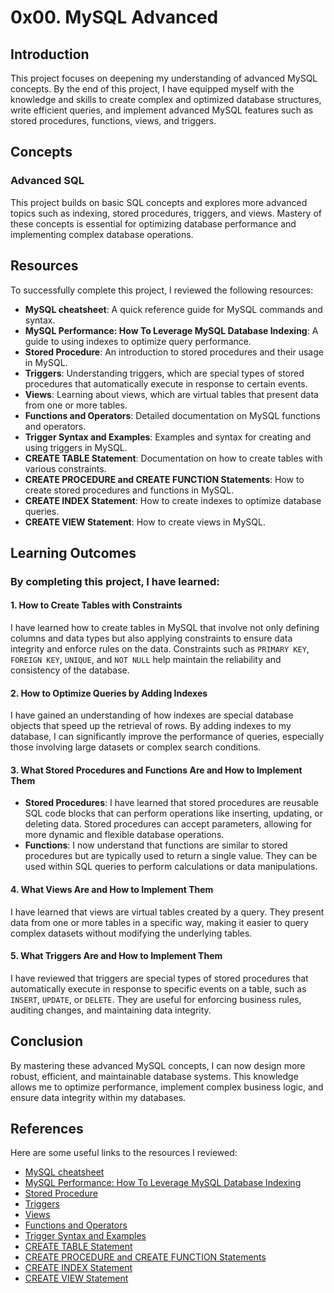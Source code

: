 # 0x00. MySQL Advanced

## Introduction

This project focuses on deepening my understanding of advanced MySQL concepts. By the end of this project, I have equipped myself with the knowledge and skills to create complex and optimized database structures, write efficient queries, and implement advanced MySQL features such as stored procedures, functions, views, and triggers.

## Concepts

### Advanced SQL

This project builds on basic SQL concepts and explores more advanced topics such as indexing, stored procedures, triggers, and views. Mastery of these concepts is essential for optimizing database performance and implementing complex database operations.

## Resources

To successfully complete this project, I reviewed the following resources:

- **MySQL cheatsheet**: A quick reference guide for MySQL commands and syntax.
- **MySQL Performance: How To Leverage MySQL Database Indexing**: A guide to using indexes to optimize query performance.
- **Stored Procedure**: An introduction to stored procedures and their usage in MySQL.
- **Triggers**: Understanding triggers, which are special types of stored procedures that automatically execute in response to certain events.
- **Views**: Learning about views, which are virtual tables that present data from one or more tables.
- **Functions and Operators**: Detailed documentation on MySQL functions and operators.
- **Trigger Syntax and Examples**: Examples and syntax for creating and using triggers in MySQL.
- **CREATE TABLE Statement**: Documentation on how to create tables with various constraints.
- **CREATE PROCEDURE and CREATE FUNCTION Statements**: How to create stored procedures and functions in MySQL.
- **CREATE INDEX Statement**: How to create indexes to optimize database queries.
- **CREATE VIEW Statement**: How to create views in MySQL.

## Learning Outcomes

### By completing this project, I have learned:

#### 1. How to Create Tables with Constraints

I have learned how to create tables in MySQL that involve not only defining columns and data types but also applying constraints to ensure data integrity and enforce rules on the data. Constraints such as `PRIMARY KEY`, `FOREIGN KEY`, `UNIQUE`, and `NOT NULL` help maintain the reliability and consistency of the database.

#### 2. How to Optimize Queries by Adding Indexes

I have gained an understanding of how indexes are special database objects that speed up the retrieval of rows. By adding indexes to my database, I can significantly improve the performance of queries, especially those involving large datasets or complex search conditions.

#### 3. What Stored Procedures and Functions Are and How to Implement Them

- **Stored Procedures**: I have learned that stored procedures are reusable SQL code blocks that can perform operations like inserting, updating, or deleting data. Stored procedures can accept parameters, allowing for more dynamic and flexible database operations.
- **Functions**: I now understand that functions are similar to stored procedures but are typically used to return a single value. They can be used within SQL queries to perform calculations or data manipulations.

#### 4. What Views Are and How to Implement Them

I have learned that views are virtual tables created by a query. They present data from one or more tables in a specific way, making it easier to query complex datasets without modifying the underlying tables.

#### 5. What Triggers Are and How to Implement Them

I have reviewed that triggers are special types of stored procedures that automatically execute in response to specific events on a table, such as `INSERT`, `UPDATE`, or `DELETE`. They are useful for enforcing business rules, auditing changes, and maintaining data integrity.

## Conclusion

By mastering these advanced MySQL concepts, I can now design more robust, efficient, and maintainable database systems. This knowledge allows me to optimize performance, implement complex business logic, and ensure data integrity within my databases.

## References

Here are some useful links to the resources I reviewed:

- [MySQL cheatsheet](https://devhints.io/mysql)
- [MySQL Performance: How To Leverage MySQL Database Indexing](https://www.digitalocean.com/community/tutorials/understanding-sql-and-mysql-indexes)
- [Stored Procedure](https://dev.mysql.com/doc/refman/8.0/en/stored-procedures.html)
- [Triggers](https://dev.mysql.com/doc/refman/8.0/en/triggers.html)
- [Views](https://dev.mysql.com/doc/refman/8.0/en/views.html)
- [Functions and Operators](https://dev.mysql.com/doc/refman/8.0/en/functions.html)
- [Trigger Syntax and Examples](https://www.mysqltutorial.org/mysql-triggers.aspx)
- [CREATE TABLE Statement](https://dev.mysql.com/doc/refman/8.0/en/create-table.html)
- [CREATE PROCEDURE and CREATE FUNCTION Statements](https://dev.mysql.com/doc/refman/8.0/en/create-procedure.html)
- [CREATE INDEX Statement](https://dev.mysql.com/doc/refman/8.0/en/create-index.html)
- [CREATE VIEW Statement](https://dev.mysql.com/doc/refman/8.0/en/create-view.html)

